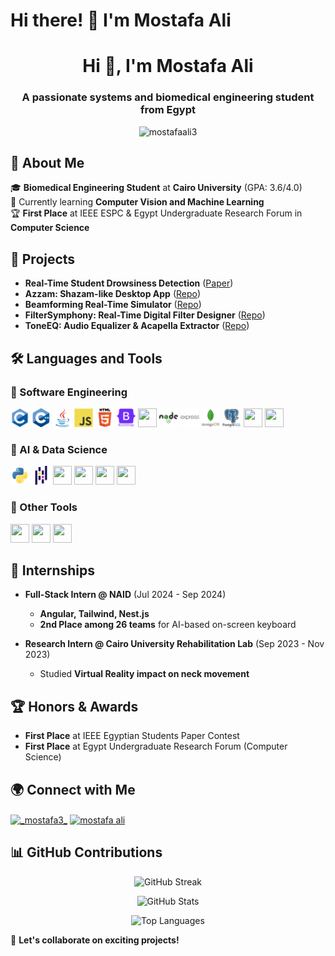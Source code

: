 # Hi there! 👋 I'm Mostafa Ali

<h1 align="center">Hi 👋, I'm Mostafa Ali</h1>
<h3 align="center">A passionate systems and biomedical engineering student from Egypt</h3>

<p align="center"> <img src="https://komarev.com/ghpvc/?username=mostafaali3&label=Profile%20views&color=0e75b6&style=flat" alt="mostafaali3" /> </p>



## 🚀 About Me
🎓 **Biomedical Engineering Student** at **Cairo University** (GPA: 3.6/4.0)  
📖 Currently learning **Computer Vision and Machine Learning**  
🏆 **First Place** at IEEE ESPC & Egypt Undergraduate Research Forum in **Computer Science**

## 🔬 Projects
- **Real-Time Student Drowsiness Detection** ([Paper](https://drive.google.com/file/d/1lweAAe2SxIcm26VezMEAuMFevnPOkqkS/view?usp=sharing))  
- **Azzam: Shazam-like Desktop App** ([Repo](https://github.com/Mostafaali3/Azzam-Shazam-like-desktop-app-for-music-matching))  
- **Beamforming Real-Time Simulator** ([Repo](https://github.com/Mostafaali3/Beamforming-Realtime-Simulator))  
- **FilterSymphony: Real-Time Digital Filter Designer** ([Repo](https://github.com/Mostafaali3/FilterSymphony-Realtime-Digital-Filter-Designer))  
- **ToneEQ: Audio Equalizer & Acapella Extractor** ([Repo](https://github.com/Mostafaali3/ToneEQ-Audio-Equalizer-and-Acapella-Extractor))  

## 🛠️ Languages and Tools

### 🚀 Software Engineering

<p align="left">
  <img src="https://raw.githubusercontent.com/devicons/devicon/master/icons/c/c-original.svg" width="30" height="30"/>
  <img src="https://raw.githubusercontent.com/devicons/devicon/master/icons/cplusplus/cplusplus-original.svg" width="30" height="30"/>
  <img src="https://raw.githubusercontent.com/devicons/devicon/master/icons/java/java-original.svg" width="30" height="30"/>
  <img src="https://raw.githubusercontent.com/devicons/devicon/master/icons/javascript/javascript-original.svg" width="30" height="30"/>
  <img src="https://raw.githubusercontent.com/devicons/devicon/master/icons/html5/html5-original-wordmark.svg" width="30" height="30"/>
  <img src="https://raw.githubusercontent.com/devicons/devicon/master/icons/bootstrap/bootstrap-plain-wordmark.svg" width="30" height="30"/>
  <img src="https://www.vectorlogo.zone/logos/tailwindcss/tailwindcss-icon.svg" width="30" height="30"/>
  <img src="https://raw.githubusercontent.com/devicons/devicon/master/icons/nodejs/nodejs-original-wordmark.svg" width="30" height="30"/>
  <img src="https://raw.githubusercontent.com/devicons/devicon/master/icons/express/express-original-wordmark.svg" width="30" height="30"/>
  <img src="https://raw.githubusercontent.com/devicons/devicon/master/icons/mongodb/mongodb-original-wordmark.svg" width="30" height="30"/>
  <img src="https://raw.githubusercontent.com/devicons/devicon/master/icons/postgresql/postgresql-original-wordmark.svg" width="30" height="30"/>
  <img src="https://upload.wikimedia.org/wikipedia/commons/0/0b/Qt_logo_2016.svg" width="30" height="30"/>
  <img src="https://www.vectorlogo.zone/logos/getpostman/getpostman-icon.svg" width="30" height="30"/>
</p>

### 🤖 AI & Data Science

<p align="left">
  <img src="https://raw.githubusercontent.com/devicons/devicon/master/icons/python/python-original.svg" width="30" height="30"/>
  <img src="https://raw.githubusercontent.com/devicons/devicon/2ae2a900d2f041da66e950e4d48052658d850630/icons/pandas/pandas-original.svg" width="30" height="30"/>
  <img src="https://upload.wikimedia.org/wikipedia/commons/0/05/Scikit_learn_logo_small.svg" width="30" height="30"/>
  <img src="https://www.vectorlogo.zone/logos/pytorch/pytorch-icon.svg" width="30" height="30"/>
  <img src="https://www.vectorlogo.zone/logos/tensorflow/tensorflow-icon.svg" width="30" height="30"/>
  <img src="https://www.vectorlogo.zone/logos/opencv/opencv-icon.svg" width="30" height="30"/>
</p>

### 🔧 Other Tools

<p align="left">
  <img src="https://cdn.worldvectorlogo.com/logos/arduino-1.svg" width="30" height="30"/>
  <img src="https://download.blender.org/branding/community/blender_community_badge_white.svg" width="30" height="30"/>
  <img src="https://www.vectorlogo.zone/logos/figma/figma-icon.svg" width="30" height="30"/>
</p>


## 💼 Internships
- **Full-Stack Intern @ NAID** (Jul 2024 - Sep 2024)  
  - **Angular, Tailwind, Nest.js**  
  - **2nd Place among 26 teams** for AI-based on-screen keyboard  

- **Research Intern @ Cairo University Rehabilitation Lab** (Sep 2023 - Nov 2023)  
  - Studied **Virtual Reality impact on neck movement**

## 🏆 Honors & Awards
- **First Place** at IEEE Egyptian Students Paper Contest  
- **First Place** at Egypt Undergraduate Research Forum (Computer Science)  

## 🌍 Connect with Me
<p align="left">
<a href="https://twitter.com/_mostafa3_" target="blank"><img align="center" src="https://raw.githubusercontent.com/rahuldkjain/github-profile-readme-generator/master/src/images/icons/Social/twitter.svg" alt="_mostafa3_" height="30" width="40" /></a>
<a href="https://linkedin.com/in/mostafa ali" target="blank"><img align="center" src="https://raw.githubusercontent.com/rahuldkjain/github-profile-readme-generator/master/src/images/icons/Social/linked-in-alt.svg" alt="mostafa ali" height="30" width="40" /></a>
</p>

## 📊 GitHub Contributions
<p align="center">
  <img src="https://github-readme-streak-stats.herokuapp.com/?user=mostafaali3&theme=dark" alt="GitHub Streak"/>
</p>
<p align="center">
  <img src="https://github-readme-stats.vercel.app/api?username=mostafaali3&show_icons=true&theme=dark" alt="GitHub Stats"/>
</p>
<p align="center">
  <img src="https://github-readme-stats.vercel.app/api/top-langs/?username=mostafaali3&layout=compact&theme=dark" alt="Top Languages"/>
</p>

🚀 **Let's collaborate on exciting projects!**

